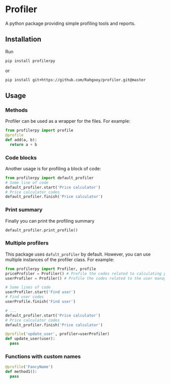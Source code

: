 # Profiler

A python package providing simple profiling tools and reports.

## Installation

Run

```bash
pip install profilerpy
```

or

```bash
pip install git+https://github.com/Rahgooy/profiler.git@master
```

## Usage

### Methods

Profiler can be used as a wrapper for the files. For example:

```python
from profilerpy import profile
@profile
def add(a, b):
  return a + b
```

### Code blocks

Another usage is for profiling a block of code:

```python
from profilerpy import default_profiler
# Some line of code
default_profiler.start('Price calculator')
# Price calculator codes
default_profiler.finish('Price calculator')
```

### Print summary

Finally you can print the profiling summary

```python
default_profiler.print_profile()
```

### Multiple profilers

This package uses `dafult_profiler` by default. However, you can use multiple instances of the profiler class.
For example:

```python
from profilerpy import Profiler, profile
priceProfiler = Profiler() # Profile the codes related to calculating price
userProfiler = Profiler() # Profile the codes related to the user management

# Some lines of code
userProfiler.start('Find user')
# Find user codes
userProfile.finish('Find user')

# ...
default_profiler.start('Price calculator')
# Price calculator codes
default_profiler.finish('Price calculator')

@profile('update_user', profiler=userProfiler)
def update_user(user):
  pass
```

### Functions with custom names

```python
@profile('FancyName')
def method1():
  pass
```
